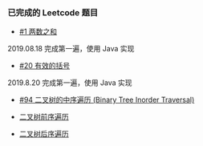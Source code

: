 
### 已完成的 Leetcode 题目

- [#1 两数之和](https://leetcode-cn.com/problems/two-sum/)

2019.08.18 完成第一遍，使用 Java 实现

- [#20 有效的括号](https://leetcode-cn.com/problems/valid-parentheses/)

2019.8.20 完成第一遍，使用 Java 实现

- [#94 二叉树的中序遍历 (Binary Tree Inorder Traversal)](https://leetcode-cn.com/problems/binary-tree-inorder-traversal/)
  
- [二叉树前序遍历](https://leetcode-cn.com/problems/binary-tree-preorder-traversal/)
  
- [二叉树后序遍历](https://leetcode-cn.com/problems/binary-tree-postorder-traversal/)
